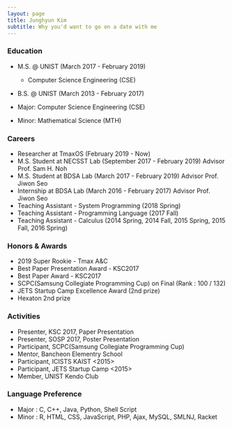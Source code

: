 ```yaml
---
layout: page
title: Junghyun Kim
subtitle: Why you'd want to go on a date with me
---
```


### Education
- M.S. @ UNIST (March 2017 - February 2019)
  - Computer Science Engineering (CSE)

- B.S. @ UNIST (March 2013 - February 2017)
 - Major: Computer Science Engineering (CSE)
 - Minor: Mathematical Science (MTH)

### Careers
- Researcher at TmaxOS (February 2019 - Now)
- M.S. Student at NECSST Lab (September 2017 - February 2019)
	Advisor Prof. Sam H. Noh
- M.S. Student at BDSA Lab (March 2017 - February 2019)
	Advisor Prof. Jiwon Seo
- Internship at BDSA Lab (March 2016 - February 2017)
	Advisor Prof. Jiwon Seo
- Teaching Assistant - System Programming (2018 Spring)
- Teaching Assistant - Programming Language (2017 Fall)
- Teaching Assistant - Calculus (2014 Spring, 2014 Fall, 2015 Spring, 2015 Fall, 2016 Spring)

### Honors & Awards
- 2019 Super Rookie - Tmax A&C
- Best Paper Presentation Award - KSC2017
- Best Paper Award - KSC2017
- SCPC(Samsung Collegiate Programming Cup) on Final (Rank : 100 / 132)
- JETS Startup Camp Excellence Award (2nd prize)
- Hexaton 2nd prize

### Activities
- Presenter, KSC 2017, Paper Presentation
- Presenter, SOSP 2017, Poster Presentation
- Participant, SCPC(Samsung Collegiate Programming Cup)
- Mentor, Bancheon Elementry School
- Participant, ICISTS KAIST <2015>
- Participant, JETS Startup Camp <2015>
- Member, UNIST Kendo Club

### Language Preference
- Major : C, C++, Java, Python, Shell Script
- Minor : R, HTML, CSS, JavaScript​, PHP, Ajax, MySQL, SMLNJ, Racket
